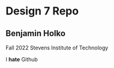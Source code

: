 # Design 7 Repo
## Benjamin Holko
Fall 2022 
Stevens Institute of Technology  

I **hate** Github  
